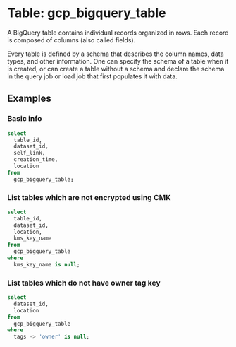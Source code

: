 # Table: gcp_bigquery_table

A BigQuery table contains individual records organized in rows. Each record is composed of columns (also called fields).

Every table is defined by a schema that describes the column names, data types, and other information. One can specify the schema of a table when it is created, or can create a table without a schema and declare the schema in the query job or load job that first populates it with data.

## Examples

### Basic info

```sql
select
  table_id,
  dataset_id,
  self_link,
  creation_time,
  location
from
  gcp_bigquery_table;
```

### List tables which are not encrypted using CMK

```sql
select
  table_id,
  dataset_id,
  location,
  kms_key_name
from
  gcp_bigquery_table
where
  kms_key_name is null;
```

### List tables which do not have owner tag key

```sql
select
  dataset_id,
  location
from
  gcp_bigquery_table
where
  tags -> 'owner' is null;
```
